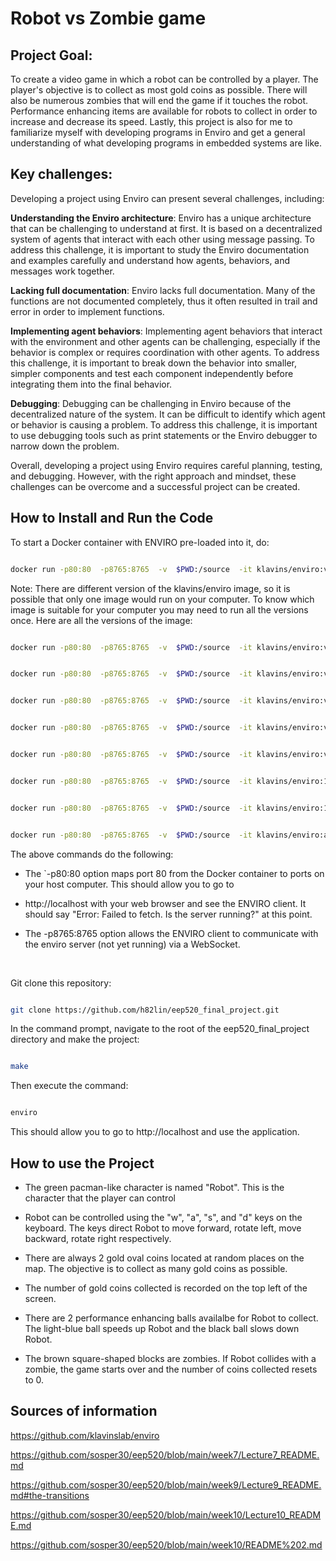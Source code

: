   

# Robot vs Zombie game

  

## Project Goal:

To create a video game in which a robot can be controlled by a player. The player's objective is to collect as most gold coins as possible. There will also be numerous zombies that will end the game if it touches the robot. Performance enhancing items are available for robots to collect in order to increase and decrease its speed. Lastly, this project is also for me to familiarize myself with developing programs in Enviro and get a general understanding of what developing programs in embedded systems are like.

  
  

## Key challenges:

Developing a project using Enviro can present several challenges, including:



**Understanding the Enviro architecture**: Enviro has a unique architecture that can be challenging to understand at first. It is based on a decentralized system of agents that interact with each other using message passing. To address this challenge, it is important to study the Enviro documentation and examples carefully and understand how agents, behaviors, and messages work together.

  

**Lacking full documentation**: Enviro lacks full documentation. Many of the functions are not documented completely, thus it often resulted in trail and error in order to implement functions.

  

**Implementing agent behaviors**: Implementing agent behaviors that interact with the environment and other agents can be challenging, especially if the behavior is complex or requires coordination with other agents. To address this challenge, it is important to break down the behavior into smaller, simpler components and test each component independently before integrating them into the final behavior.

  

**Debugging**: Debugging can be challenging in Enviro because of the decentralized nature of the system. It can be difficult to identify which agent or behavior is causing a problem. To address this challenge, it is important to use debugging tools such as print statements or the Enviro debugger to narrow down the problem.

  

Overall, developing a project using Enviro requires careful planning, testing, and debugging. However, with the right approach and mindset, these challenges can be overcome and a successful project can be created.

  

## How to Install and Run the Code

  

To start a Docker container with ENVIRO pre-loaded into it, do:

```sh

docker run -p80:80  -p8765:8765  -v  $PWD:/source  -it klavins/enviro:v1.61  bash

```

Note: There are different version of the klavins/enviro image, so it is possible that only one image would run on your computer. To know which image is suitable for your computer you may need to run all the versions once. Here are all the versions of the image:

```sh

docker run -p80:80  -p8765:8765  -v  $PWD:/source  -it klavins/enviro:v1.6  bash

```

```sh

docker run -p80:80  -p8765:8765  -v  $PWD:/source  -it klavins/enviro:v1.5  bash

```

```sh

docker run -p80:80  -p8765:8765  -v  $PWD:/source  -it klavins/enviro:v1.4  bash

```

```sh

docker run -p80:80  -p8765:8765  -v  $PWD:/source  -it klavins/enviro:v1.3  bash

```

```sh

docker run -p80:80  -p8765:8765  -v  $PWD:/source  -it klavins/enviro:v1.2  bash

```

```sh

docker run -p80:80  -p8765:8765  -v  $PWD:/source  -it klavins/enviro:1.1  bash

```

```sh

docker run -p80:80  -p8765:8765  -v  $PWD:/source  -it klavins/enviro:1.01  bash

```

```sh

docker run -p80:80  -p8765:8765  -v  $PWD:/source  -it klavins/enviro:alpha bash

```
The above commands do the following:
- The `-p80:80 option maps port 80 from the Docker container to ports on your host computer. This should allow you to go to

  

- http://localhost with your web browser and see the ENVIRO client. It should say "Error: Failed to fetch. Is the server running?" at this point.

  

- The -p8765:8765 option allows the ENVIRO client to communicate with the enviro server (not yet running) via a WebSocket.

 &nbsp;

  

Git clone this repository:

```sh

git clone https://github.com/h82lin/eep520_final_project.git

```

In the command prompt, navigate to the root of the eep520_final_project directory and make the project:

```sh

make

```

Then execute the command:

```sh

enviro

``````

This should allow you to go to http://localhost and use the application.

  
  

## How to use the Project

- The green pacman-like character is named "Robot". This is the character that the player can control

  

- Robot can be controlled using the "w", "a", "s", and "d" keys on the keyboard. The keys direct Robot to move forward, rotate left, move backward, rotate right respectively.

  

- There are always 2 gold oval coins located at random places on the map. The objective is to collect as many gold coins as possible.

  

- The number of gold coins collected is recorded on the top left of the screen.

  

- There are 2 performance enhancing balls availalbe for Robot to collect. The light-blue ball speeds up Robot and the black ball slows down Robot.

  

- The brown square-shaped blocks are zombies. If Robot collides with a zombie, the game starts over and the number of coins collected resets to 0.

  
  

## Sources of information

  

https://github.com/klavinslab/enviro

  

https://github.com/sosper30/eep520/blob/main/week7/Lecture7_README.md

  
  

https://github.com/sosper30/eep520/blob/main/week9/Lecture9_README.md#the-transitions

  

https://github.com/sosper30/eep520/blob/main/week10/Lecture10_README.md

  

https://github.com/sosper30/eep520/blob/main/week10/README%202.md